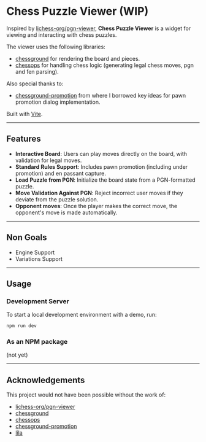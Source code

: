 # Chess Puzzle Viewer (WIP)

Inspired by [lichess-org/pgn-viewer](https://github.com/lichess-org/pgn-viewer/), **Chess Puzzle Viewer** is a widget for viewing and interacting with chess puzzles.

The viewer uses the following libraries:

- [chessground](https://github.com/lichess-org/chessground) for rendering the board and pieces.
- [chessops](https://github.com/niklasf/chessops) for handling chess logic (generating legal chess moves, pgn and fen parsing).

Also special thanks to:

- [chessground-promotion](https://github.com/hi-ogawa/chessground-promotion) from where I borrowed key ideas for pawn promotion dialog implementation.

Built with [Vite](https://vite.dev/).

---

## Features

- **Interactive Board**: Users can play moves directly on the board, with validation for legal moves.
- **Standard Rules Support**: Includes pawn promotion (including under promotion) and en passant capture.
- **Load Puzzle from PGN**: Initialize the board state from a PGN-formatted puzzle.
- **Move Validation Against PGN**: Reject incorrect user moves if they deviate from the puzzle solution.
- **Opponent moves**: Once the player makes the correct move, the opponent's move is made automatically.

---

## Non Goals

- Engine Support
- Variations Support

---

## Usage

### Development Server

To start a local development environment with a demo, run:

```bash
npm run dev
```

### As an NPM package

(not yet)

---

## Acknowledgements

This project would not have been possible without the work of:

- [lichess-org/pgn-viewer](https://github.com/lichess-org/pgn-viewer)
- [chessground](https://github.com/lichess-org/chessground)
- [chessops](https://github.com/niklasf/chessops)
- [chessground-promotion](https://github.com/hi-ogawa/chessground-promotion)
- [lila](https://github.com/lichess-org/lila)
